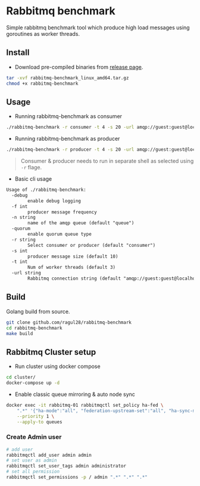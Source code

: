 # Rabbitmq benchmark

Simple rabbitmq benchmark tool which produce high load messages using goroutines as worker threads.  

## Install

* Download pre-compiled binaries from [release page](https://github.com/ragul28/rabbitmq-benchmark/releases).
```sh
tar -xvf rabbitmq-benchmark_linux_amd64.tar.gz
chmod +x rabbitmq-benchmark
```

## Usage 

* Running rabbitmq-benchmark as consumer
```sh
./rabbitmq-benchmark -r consumer -t 4 -s 20 -url amqp://guest:guest@localhost:5672
```

* Running rabbitmq-benchmark as producer
```sh
./rabbitmq-benchmark -r producer -t 4 -s 20 -url amqp://guest:guest@localhost:5672
```

> Consumer & producer needs to run in separate shell as selected using `-r` flage.

* Basic cli usage
```md
Usage of ./rabbitmq-benchmark:
  -debug
        enable debug logging
  -f int
        producer message frequency
  -n string
        name of the amqp queue (default "queue")
  -quorum
        enable quorum queue type
  -r string
        Select consumer or producer (default "consumer")
  -s int
        producer message size (default 10)
  -t int
        Num of worker threads (default 3)
  -url string
        Rabbitmq connection string (default "amqp://guest:guest@localhost:5672")
```

## Build

Golang build from source.
```sh
git clone github.com/ragul28/rabbitmq-benchmark
cd rabbitmq-benchmark
make build
```

## Rabbitmq Cluster setup

* Run cluster using docker compose
```sh
cd cluster/
docker-compose up -d
```

* Enable classic queue mirroring & auto node sync
```sh
docker exec -it rabbitmq-01 rabbitmqctl set_policy ha-fed \
    ".*" '{"ha-mode":"all", "federation-upstream-set":"all", "ha-sync-mode":"automatic", }' \
    --priority 1 \
    --apply-to queues
```

### Create Admin user
```sh
# add user
rabbitmqctl add_user admin admin
# set user as admin
rabbitmqctl set_user_tags admin administrator
# set all permission
rabbitmqctl set_permissions -p / admin ".*" ".*" ".*"
```

